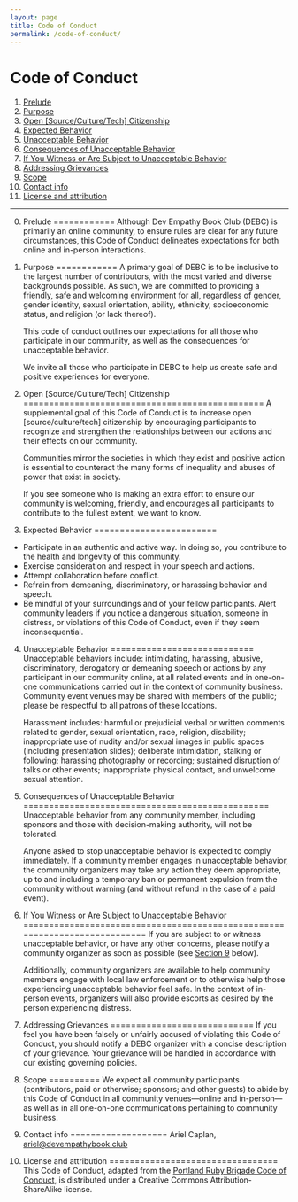 ```yaml
---
layout: page
title: Code of Conduct
permalink: /code-of-conduct/
---
```


<div class="container" markdown="1">

# Code of Conduct

1. [Prelude](#prelude)
2. [Purpose](#purpose)
3. [Open [Source/Culture/Tech] Citizenship](#open-sourceculturetech-citizenship)
4. [Expected Behavior](#expected-behavior)
5. [Unacceptable Behavior](#unacceptable-behavior)
6. [Consequences of Unacceptable Behavior](#consequences-of-unacceptable-behavior)
7. [If You Witness or Are Subject to Unacceptable Behavior](#if-you-witness-or-are-subject-to-unacceptable-behavior)
8. [Addressing Grievances](#addressing-grievances)
9. [Scope](#scope)
10. [Contact info](#contact-info)
11. [License and attribution](#license-and-attribution)

---

0. Prelude
============
Although Dev Empathy Book Club (DEBC) is primarily an online community, to ensure rules are clear for any future circumstances, this Code of Conduct delineates expectations for both online and in-person interactions.

1. Purpose
============
A primary goal of DEBC is to be inclusive to the largest number of contributors, with the most varied and diverse backgrounds possible. As such, we are committed to providing a friendly, safe and welcoming environment for all, regardless of gender, gender identity, sexual orientation, ability, ethnicity, socioeconomic status, and religion (or lack thereof).

    This code of conduct outlines our expectations for all those who participate in our community, as well as the consequences for unacceptable behavior.

    We invite all those who participate in DEBC to help us create safe and positive experiences for everyone.

2. Open [Source/Culture/Tech] Citizenship
===============================================
    A supplemental goal of this Code of Conduct is to increase open [source/culture/tech] citizenship by encouraging participants to recognize and strengthen the relationships between our actions and their effects on our community.

    Communities mirror the societies in which they exist and positive action is essential to counteract the many forms of inequality and abuses of power that exist in society.

    If you see someone who is making an extra effort to ensure our community is welcoming, friendly, and encourages all participants to contribute to the fullest extent, we want to know.

3. Expected Behavior
========================
-   Participate in an authentic and active way. In doing so, you contribute to the health and longevity of this community.
-   Exercise consideration and respect in your speech and actions.
-   Attempt collaboration before conflict.
-   Refrain from demeaning, discriminatory, or harassing behavior and speech.
-   Be mindful of your surroundings and of your fellow participants. Alert community leaders if you notice a dangerous situation, someone in distress, or violations of this Code of Conduct, even if they seem inconsequential.

4. Unacceptable Behavior
============================
Unacceptable behaviors include: intimidating, harassing, abusive, discriminatory, derogatory or demeaning speech or actions by any participant in our community online, at all related events and in one-on-one communications carried out in the context of community business. Community event venues may be shared with members of the public; please be respectful to all patrons of these locations.

    Harassment includes: harmful or prejudicial verbal or written comments related to gender, sexual orientation, race, religion, disability; inappropriate use of nudity and/or sexual images in public spaces (including presentation slides); deliberate intimidation, stalking or following; harassing photography or recording; sustained disruption of talks or other events; inappropriate physical contact, and unwelcome sexual attention.

5. Consequences of Unacceptable Behavior
================================================
Unacceptable behavior from any community member, including sponsors and those with decision-making authority, will not be tolerated.

    Anyone asked to stop unacceptable behavior is expected to comply immediately. If a community member engages in unacceptable behavior, the community organizers may take any action they deem appropriate, up to and including a temporary ban or permanent expulsion from the community without warning (and without refund in the case of a paid event).

6. If You Witness or Are Subject to Unacceptable Behavior
===========================================================================
If you are subject to or witness unacceptable behavior, or have any other concerns, please notify a community organizer as soon as possible (see [Section 9](#contact_info) below).

    Additionally, community organizers are available to help community members engage with local law enforcement or to otherwise help those experiencing unacceptable behavior feel safe. In the context of in-person events, organizers will also provide escorts as desired by the person experiencing distress.

7. Addressing Grievances
============================
If you feel you have been falsely or unfairly accused of violating this Code of Conduct, you should notify a DEBC organizer with a concise description of your grievance. Your grievance will be handled in accordance with our existing governing policies.

8. Scope
==========
We expect all community participants (contributors, paid or otherwise; sponsors; and other guests) to abide by this Code of Conduct in all community venues—online and in-person—as well as in all one-on-one communications pertaining to community business.

9. Contact info
===================
Ariel Caplan, ariel@devempathybook.club

10. License and attribution
=================================
This Code of Conduct, adapted from the [Portland Ruby Brigade Code of Conduct](https://pdxruby.org/codeofconduct), is distributed under a Creative Commons Attribution-ShareAlike license.

</div>
